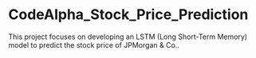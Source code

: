 # CodeAlpha_Stock_Price_Prediction
This project focuses on developing an LSTM (Long Short-Term Memory) model to predict the stock price of JPMorgan &amp; Co..
